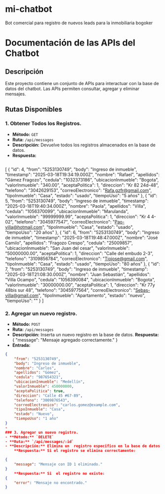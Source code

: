 # mi-chatbot
Bot comercial para registro de nuevos leads para la inmobiliaria bogoker
# Documentación de las APIs del Chatbot

## Descripción
Este proyecto contiene un conjunto de APIs para interactuar con la base de datos del chatbot. Las APIs permiten consultar, agregar y eliminar mensajes.

## Rutas Disponibles

### 1. Obtener Todos los Registros.
- **Método:** `GET`
- **Ruta:** `/api/messages`
- **Descripción:** Devuelve todos los registros almacenados en la base de datos.
- **Respuesta:**
  ```json
 [
  {
    "id": 4,
    "from": "5253130749",
    "body": "Ingreso de inmueble",
    "timestamp": "2025-03-18T19:34:19.000Z",
    "nombre": "Rafael",
    "apellidos": "Gámez Fragozo",
    "cedula": "1032373186",
    "ubicacionInmueble": "Bogota",
    "valorInmueble": "340.00",
    "aceptaPolitica": 1,
    "direccion": "Kr 82 24d-48",
    "telefono": "3042629153",
    "correoElectronico": "Rafa.gzfr@gmail.com",
    "tipoInmueble": "Casa",
    "estado": "usado",
    "tiempoUso": "5 años"
  },
  {
    "id": 5,
    "from": "5253130749",
    "body": "Ingreso de inmueble",
    "timestamp": "2025-03-18T19:40:34.000Z",
    "nombre": "Paola",
    "apellidos": "Villa",
    "cedula": "1056370099",
    "ubicacionInmueble": "Marulanda",
    "valorInmueble": "99999999.99",
    "aceptaPolitica": 1,
    "direccion": "Kr 4 4-02",
    "telefono": "3045977547",
    "correoElectronico": "Pao-villa@hotmail.com",
    "tipoInmueble": "Casa",
    "estado": "usado",
    "tiempoUso": "20 años"
  },
  {
    "id": 6,
    "from": "5253130749",
    "body": "Ingreso de inmueble",
    "timestamp": "2025-03-18T19:48:47.000Z",
    "nombre": "José Camilo",
    "apellidos": "Fragozo Crespo",
    "cedula": "25009857",
    "ubicacionInmueble": "San Juan del cesar",
    "valorInmueble": "50000000.00",
    "aceptaPolitica": 1,
    "direccion": "Calle del embudo 2-3",
    "telefono": "3109856784",
    "correoElectronico": "Tiojose@gmail.com",
    "tipoInmueble": "Casa",
    "estado": "usado",
    "tiempoUso": "80 años"
  },
  {
    "id": 7,
    "from": "5253130749",
    "body": "Ingreso de inmueble",
    "timestamp": "2025-03-18T21:08:30.000Z",
    "nombre": "Juan Sebastián",
    "apellidos": "Villa Ocampo",
    "cedula": "1056390084",
    "ubicacionInmueble": "Bogota",
    "valorInmueble": "30000000.00",
    "aceptaPolitica": 1,
    "direccion": "Kr 77y 48bis sur 48",
    "telefono": "3045977564",
    "correoElectronico": "Sebas-villa@gmail.com",
    "tipoInmueble": "Apartamento",
    "estado": "nuevo",
    "tiempoUso": ""
  }
]

### 2. Agregar un nuevo registro.
- **Método:** `POST`
- **Ruta:** `/api/messages`
- **Descripción:** Inserta un nuevo registro en la base de datos.
    **Respuesta:**
{
    "message": "Mensaje agregado correctamente."
}
- **Entrada:**
```json
{
    "from": "5253130749",
    "body": "Ingreso de inmueble",
    "nombre": "Carlos",
    "apellidos": "Gómez",
    "cedula": "987654321",
    "ubicacionInmueble": "Medellín",
    "valorInmueble": 450000000,
    "aceptaPolitica": true,
    "direccion": "Calle 45 #67-89",
    "telefono": "3009876543",
    "correoElectronico": "carlos.gomez@example.com",
    "tipoInmueble": "Casa",
    "estado": "Nuevo",
    "tiempoUso": "1 año"
}
- 
### 3. Agregar un nuevo registro.
- **Método:** `DELETE`
- **Ruta:** `/api/messages/:id`
- **Descripción:** Elimina un  registro especifico en la base de datos por su id.
    **Respuesta:** Si el registro se elimina correctamente:

{
    "message": "Mensaje con ID 1 eliminado."
}
    **Respuesta:** Si  el registro no existe:
{
    "error": "Mensaje no encontrado."
}